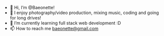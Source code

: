- 👋 Hi, I’m @Baeonette!
- 👀 I enjoy photography/video production, mixing music, coding and going for long drives!
- 🌱 I’m currently learning full stack web development :D
- 📫 How to reach me baeonette@gmail.com

<!---
Baeonette/Baeonette is a ✨ special ✨ repository because its `README.md` (this file) appears on your GitHub profile.
You can click the Preview link to take a look at your changes.
--->
